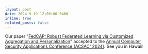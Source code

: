 ```yaml
---
layout: post
date: 2024-9-19 12:00:00-0400
inline: true
related_posts: false
---
```


Our paper "[FedCAP: Robust Federated Learning via Customized Aggregation and Personalization](https://arxiv.org/pdf/2410.13083)" accepted to the [Annual Computer Security Applications Conference (ACSAC' 2024)](https://www.acsac.org). See you in Hawaii!

